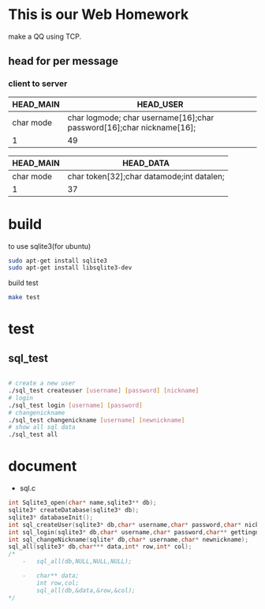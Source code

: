 # This is our Web Homework

make a QQ using TCP.

## head for per message

### client to server

|HEAD_MAIN|HEAD_USER|
|-----|-----|
|char mode|char logmode; char username[16];char password[16];char nickname[16];|
|1|49|

|HEAD_MAIN|HEAD_DATA|
|-----|-----|
|char mode|char token[32];char datamode;int datalen;|
|1|37|


# build

to use sqlite3(for ubuntu)

```bash
sudo apt-get install sqlite3 
sudo apt-get install libsqlite3-dev
```

build test
```bash
make test
```
# test

## sql_test

```bash

# create a new user
./sql_test createuser [username] [password] [nickname]
# login 
./sql_test login [username] [password] 
# changenickname
./sql_test changenickname [username] [newnickname] 
# show all sql data
./sql_test all
```
# document

- sql.c
```c
int Sqlite3_open(char* name,sqlite3** db);
sqlite3* createDatabase(sqlite3* db);
sqlite3* databaseInit();
int sql_createUser(sqlite3* db,char* username,char* password,char* nickname);
int sql_login(sqlite3* db,char* username,char* password,char** gettingnick);
int sql_changeNickname(sqlite* db,char* username,char* newnickname);
sql_all(sqlite3* db,char*** data,int* row,int* col);
/*
	-   sql_all(db,NULL,NULL,NULL);

	-   char** data;
		int row,col;
		sql_all(db,&data,&row,&col);
*/
```